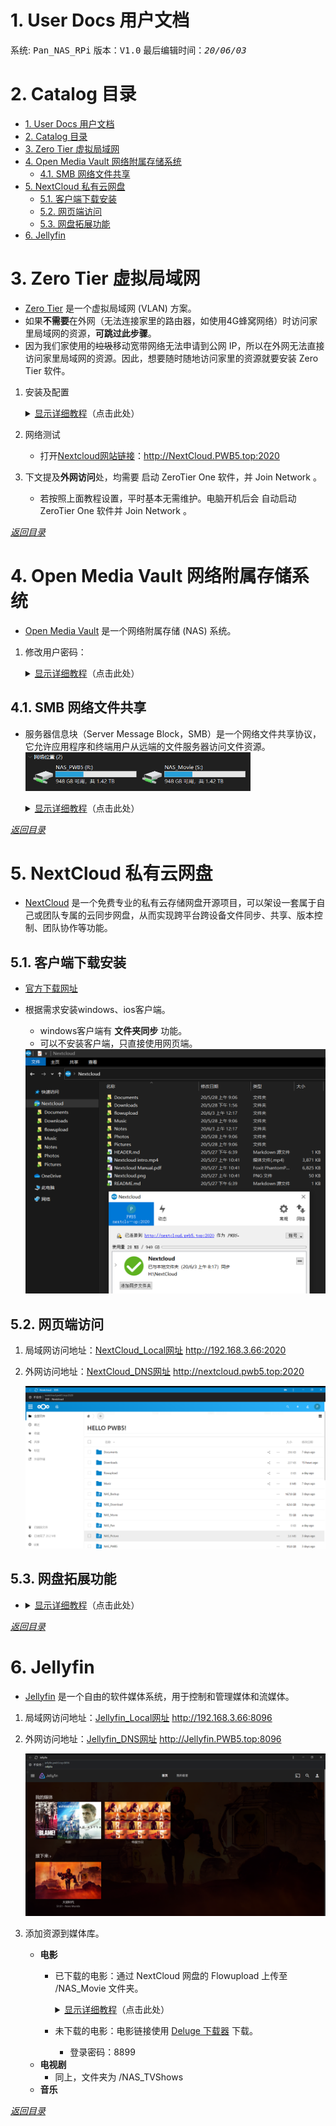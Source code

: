 # 1. User Docs 用户文档  
系统: <kbd>Pan_NAS_RPi</kbd> 版本：<kbd>V1.0</kbd> 最后编辑时间：<kbd>*20/06/03*</kbd>  

# 2. Catalog 目录
<!-- TOC -->

- [1. User Docs 用户文档](#1-user-docs-用户文档)
- [2. Catalog 目录](#2-catalog-目录)
- [3. Zero Tier 虚拟局域网](#3-zero-tier-虚拟局域网)
- [4. Open Media Vault 网络附属存储系统](#4-open-media-vault-网络附属存储系统)
    - [4.1. SMB 网络文件共享](#41-smb-网络文件共享)
- [5. NextCloud 私有云网盘](#5-nextcloud-私有云网盘)
    - [5.1. 客户端下载安装](#51-客户端下载安装)
    - [5.2. 网页端访问](#52-网页端访问)
    - [5.3. 网盘拓展功能](#53-网盘拓展功能)
- [6. Jellyfin](#6-jellyfin)

<!-- /TOC -->

# 3. Zero Tier 虚拟局域网  
* [Zero Tier](https://www.zerotier.com/) 是一个虚拟局域网 (VLAN) 方案。  
* 如果**不需要**在外网（无法连接家里的路由器，如使用4G蜂窝网络）时访问家里局域网的资源，**可跳过此步骤**。
* 因为我们家使用的~~垃圾~~移动宽带网络无法申请到公网 IP，所以在外网无法直接访问家里局域网的资源。因此，想要随时随地访问家里的资源就要安装 Zero Tier 软件。
1. 安装及配置
    <details>
    <summary><u>显示详细教程</u>（点击此处）</summary>  
  
    * 软件安装包下载地址：[官方下载网址](https://www.zerotier.com/download/) https://www.zerotier.com/download/  
    1. Windows：  
        <img src="./pic/ZeroTier_Install.png">  
        + 安装过程：略……  
            - 软件安装位置：（无限制）
        + 双击图标，运行软件
        + 配置：  
            - 右键点击系统托盘处软件图标，点击 <kbd>Join Network…</kbd>   
            <img src="./pic/176ae0f90a1dc0275afc1b77192054d.png" width=50%>  
            - 输入：`6ab565387af53c59`  
            <img src="./pic/481977efaf8f12b5ec5e1ed5440d481.png" width=50%>  
            - 网络：选择 <kbd>是</kbd>  
            <img src="./pic/5d51675868707839fef5ff34ff9e50a.png" width=50%>   
            - 可选配置：开机自启：  
                点击 <kbd>Preferences</kbd>  
                <img src="./pic/66efdbfe2379d656dc8b2bdeb63493a.png" width=50%>   
                勾选 <kbd>Launch ZeroTier On Startup</kbd>  
                <img src="./pic/b0d1f70f8843e6f9d671ef2f73afd0a.png" width=50%>   

    1.ios(iPhone/iPad…)：  
        + 因为~~富强、民主、文明、和谐、自由、平等、公正、法治、爱国、敬业、诚信、友善~~，  
            App Store 中国区无法下载安装 <kbd>ZeroTier One</kbd> 软件。需要自行百度：美区 Apple ID 账号分享。  
            使用美区 Apple ID 账号下载安装 <kbd>ZeroTier One</kbd> 软件。  
        + 输入 <kbd>Network ID</kbd> ：`6ab565387af53c59` ，点击 <kbd>Add Network</kbd> 。  

    </details>

1. 网络测试  
    * 打开[Nextcloud网站链接](http://NextCloud.PWB5.top:2020)：http://NextCloud.PWB5.top:2020  
1. 下文提及**外网访问**处，均需要 启动 ZeroTier One 软件，并 Join Network 。
    * 若按照上面教程设置，平时基本无需维护。电脑开机后会 自动启动 ZeroTier One 软件并 Join Network 。

*[返回目录](#2-catalog-目录)*  

# 4. Open Media Vault 网络附属存储系统  
* [Open Media Vault](https://www.openmediavault.org/) 是一个网络附属存储 (NAS) 系统。

1. 修改用户密码：
    <details>
    <summary><u>显示详细教程</u>（点击此处）</summary>  
    
    * 初始密码为 <kbd>22331820</kbd>    
        打开 [OpenMediaVault 用户管理](http://smb.pwb5.top:88) 网页，登录后按如下操作即可修改密码。  
        <img src="./pic/微信截图_20200602214550.png" width=100%>  
    </details>

## 4.1. SMB 网络文件共享  
* 服务器信息块（Server Message Block，SMB）是一个网络文件共享协议，它允许应用程序和终端用户从远端的文件服务器访问文件资源。
    <img src="./pic/微信截图_20200603092720.png" width=75%>  

    <details>
    <summary><u>显示详细教程</u>（点击此处）</summary>  
    
    * 局域网访问：文件夹地址栏输入：`\\NAS-PAN`  
    * 外网访问：文件夹地址栏输入：`\\SMB.PWB5.TOP`
    * 输入账号密码即可使用。
    * 映射网络驱动器 到 此电脑：  
        <img src="./pic/73d40facd2d4ec0ba179fa53c151a02.png" width=50%>   
    * 勾选 <kbd>登录时重新连接</kbd> ，则电脑开机后，会自动重新连接SMB。
        <img src="./pic/93c66d8ca870d478119e5a49e935377.png" width=80%>  
    </details>  
      

*[返回目录](#2-catalog-目录)*  

# 5. NextCloud 私有云网盘  
* [NextCloud](https://nextcloud.com/) 是一个免费专业的私有云存储网盘开源项目，可以架设一套属于自己或团队专属的云同步网盘，从而实现跨平台跨设备文件同步、共享、版本控制、团队协作等功能。  
## 5.1. 客户端下载安装   
* [官方下载网址](https://nextcloud.com/install/#install-clients)  
* 根据需求安装windows、ios客户端。  
    + windows客户端有 **文件夹同步** 功能。  
    + 可以不安装客户端，只直接使用网页端。  

    <img src="./pic/微信截图_20200603090746.png" width=100%>  

## 5.2. 网页端访问  
<!-- 1. [NextCloud_ZeroTier网址](http://192.168.192.125:2020) -->
1. 局域网访问地址：[NextCloud_Local网址](http://192.168.3.66:2020) http://192.168.3.66:2020  
1. 外网访问地址：[NextCloud_DNS网址](http://nextcloud.pwb5.top:2020) http://nextcloud.pwb5.top:2020  

    <img src="./pic/微信截图_20200603090336.png" width=100%>

## 5.3. 网盘拓展功能
* <details>
    <summary><u>显示详细教程</u>（点击此处）</summary>  
        
    * 点击网页左上角，打开**功能栏**。
    <img src="./pic/2031ca177190b85d7851653a56ac26d.png" width=50%>  
    
    1. **下载器**  
        * 在1中输入下载地址，点击2开始下载。  
        <img src="./pic/f540ad392dd8f2efa7b9f2101d7ac3c.png" width=100%>   
        * 下载完成后，文件自动保存在 <kbd>NAS_Download/Download_NextCloud/Files</kbd> 目录。   
        <img src="./pic/7777ccc91a1b838690ef28c07a16cc7.png" width=100%>   
    1. **Flowupload 大文件上传**

    </details>  

*[返回目录](#2-catalog-目录)*  

# 6. Jellyfin
* [Jellyfin](https://jellyfin.org/) 是一个自由的软件媒体系统，用于控制和管理媒体和流媒体。  
1. 局域网访问地址：[Jellyfin_Local网址](http://192.168.3.66:8096) http://192.168.3.66:8096  
1. 外网访问地址：[Jellyfin_DNS网址](http://Jellyfin.PWB5.top:8096) http://Jellyfin.PWB5.top:8096  

    <img src="./pic/微信截图_20200603111121.png" width="100%">

1. 添加资源到媒体库。
    * **电影**
        + 已下载的电影：通过 NextCloud 网盘的 Flowupload 上传至 /NAS_Movie 文件夹。
            <details>
            <summary><u>显示详细教程</u>（点击此处）</summary>  
              
            <img src="./pic/微信截图_20200603114218.png" width=100%>  
            <img src="./pic/39fa12963248741bd17fe8a17c88af6.png" width=100%>  
            </details>
        + 未下载的电影：电影链接使用 [Deluge 下载器](http://Jellyfin.PWB5.top:8112) 下载。
            - 登录密码：8899
    * **电视剧**
        + 同上，文件夹为 /NAS_TVShows
    * **音乐**

*[返回目录](#2-catalog-目录)*  
